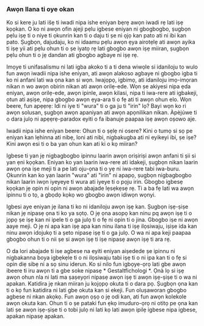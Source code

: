 ### Awọn Ilana ti oye okan

Ko si kere ju lati išẹ ti iwadi nipa ishe eniyan bẹrẹ awọn iwadi rẹ lati iṣẹ kọọkan. O ko ni awọn ofin ajeji pẹlu igbese eniyan ni gbogbogbo, ṣugbọn pẹlu iṣẹ ti o niye ti ọkunrin kan ti o daju ti ṣe ni ọjọ kan pato ati ni ibi kan pato. Ṣugbọn, dajudaju, ko ni idaamu pẹlu awọn ẹya airotẹlẹ ati awọn ayika ti iṣẹ yii ati pẹlu ohun ti o ṣe iyatọ rẹ lati gbogbo awọn iṣẹ miiran, ṣugbọn pẹlu ohun ti o jẹ dandan ati gbogbo agbaye ni iṣẹ rẹ.

Imọye ti unifasalismu ni lati igba akoko ti a ti dena wiwọle si idaniloju to wulo fun awọn iwadii nipa ishe eniyan, ati awọn alakoso agbaye ni gbogbo igba ti ko ni anfani lati wa ọna kan si wọn. Iwajọpọ, igbimọ, ati idaniloju imọ-imọran nikan n wo awọn obirin nikan ati awọn orilẹ-ede. Wọn ṣe akiyesi nipa ẹda eniyan, awọn orilẹ-ede, awọn ipinle, awọn kilasi, nipa ti iwa-rere ati igbakeji, ọtun ati aṣiṣe, nipa gbogbo awọn ẹya-ara ti o fẹ ati ti awọn ohun elo. Wọn beere, fun apẹẹrẹ: Idi ni iye ti "wura" ti o ga ju ti "irin" lọ? Bayi wọn ko ri awọn solusan, ṣugbọn awọn apaniyan ati awọn apọnilikan nikan. Àpèjúwe ti o dara julọ ni apẹẹrẹ-paradox eyiti o fa ibanuje paapaa iṣẹ awọn oṣowo aje.

Iwadii nipa ishe eniyan beere: Ohun ti o ṣẹlẹ ni osere? Kini o tumọ si sọ pe eniyan kan lẹhinna ati nibẹ, loni ati nibi, nigbakugba ati ni eyikeyi ibi, ṣe iṣe? Kini awọn esi ti o ba yan ohun kan ati ki o kọ miiran?

Igbese ti yan jẹ nigbagbogbo ipinnu laarin awọn oriṣiriṣi awọn anfani ti ṣii si yan ẹni kọọkan. Eniyan ko yan laarin iwa-rere ati idakeji, ṣugbọn nikan laarin awọn ọna iṣe meji ti a pe lati oju-ọna ti o yẹ ni iwa-rere tabi iwa-buru. Ọkunrin kan ko yan laarin "wura" ati "irin" ni apapọ, ṣugbọn nigbagbogbo nikan laarin iwọn iyeyeye ti wura ati iyeye ti o pọju irin. Gbogbo igbesẹ kọọkan jẹ opin ni opin ni awọn abajade lẹsẹkẹsẹ rẹ. Ti a ba fẹ lati wa awọn ipinnu ti o tọ, a gbọdọ kọkọ wo gbogbo awọn idiwọn wọnyi.

Igbesi aye eniyan jẹ ilana ti ko ni idaniloju awọn iṣẹ kan. Ṣugbọn iṣẹ-ṣiṣe nikan jẹ nipasẹ ọna ti ko ya sọtọ. O jẹ ọna asopọ kan ninu pq awọn iṣẹ ti o jọpọ ṣe iṣẹ kan ni ipele ti o ga julọ ti o fẹ ni opin ti o jina. Gbogbo iṣe ni awọn aaye meji. O jẹ ni apa kan iṣẹ apa kan ninu ilana ti iṣẹ ilọsiwaju, iṣiṣe ida kan ninu awọn idojukọ ti a ṣeto nipasẹ iṣẹ ti o ga julọ. O wa ni apa keji paapaa gbogbo ohun ti o nii ṣe si awọn iṣẹ ti iṣe nipasẹ awọn iṣẹ ti ara rẹ.

O da lori abajade ti ise agbese na eyiti eniyan aiṣedede ṣe ipinnu ni nigbakanna boya igbẹkẹle ti o ni ilọsiwaju tabi iṣẹ ti o ni ipa kan ti o fẹ si opin diẹ sibẹ ni a sọ sinu iderun. Ko si nilo fun igbọye-ọrọ lati gbe awọn ibeere ti iru awọn ti a gbe soke nipasẹ * Gestaltfichologi *. Ọnà lọ si iṣẹ awọn ohun nla ni lati ma ṣaṣeyọri nipasẹ awọn iṣẹ ti awọn iṣẹ-ṣiṣe ti o wa ni apakan. Katidira jẹ nkan miiran ju kojọpọ okuta ti o dara pọ. Ṣugbọn ọna kan ti o kọ fun katidira ni lati gbe okuta kan si ekeji. Fun oluṣaworan gbogbo agbese ni nkan akọkọ. Fun awọn ọṣọ o jẹ odi kan, ati fun awọn kolekole awọn okuta kan. Ohun ti o ṣe pataki fun ẹkọ imuduro-ọrọ ni otitọ pe ọna kan lati ṣe awọn iṣẹ-ṣiṣe ti o tobi julọ ni lati kọ lati awọn ipilẹ igbese nipa igbese, apakan nipasẹ apakan.
